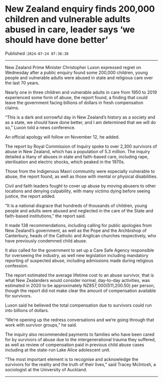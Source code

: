 # New Zealand enquiry finds 200,000 children and vulnerable adults abused in care, leader says ‘we should have done better’

Published :`2024-07-24 07:36:38`

---

New ﻿Zealand Prime Minister Christopher Luxon expressed regret on Wednesday after a public enquiry found some 200,000 children, young people and vulnerable adults were abused in state and religious care over the last 70 years.

Nearly one in three children and vulnerable adults in care from 1950 to 2019 experienced some form of abuse, the report found, a finding that could leave the government facing billions of dollars in fresh compensation claims.

“This is a dark and sorrowful day in New Zealand’s history as a society and as a state, we should have done better, and I am determined that we will do so,” Luxon told a news conference.

An official apology will follow on November 12, he added.

The report by Royal Commission of Inquiry spoke to over 2,300 survivors of abuse in New Zealand, which has a population of 5.3 million. The inquiry detailed a litany of abuses in state and faith-based care, including rape, sterilisation and electric shocks, which peaked in the 1970s.

Those from the Indigenous Maori community were especially vulnerable to abuse, the report found, as well as those with mental or physical disabilities.

Civil and faith leaders fought to cover up abuse by moving abusers to other locations and denying culpability, with many victims dying before seeing justice, the report added.

“It is a national disgrace that hundreds of thousands of children, young people and adults were abused and neglected in the care of the State and faith-based institutions,” the report said.

It made 138 recommendations, including calling for public apologies from New Zealand’s government, as well as the Pope and the Archbishop of Canterbury, heads of the Catholic and Anglican churches respectively, who have previously condemned child abuse.

It also called for the government to set up a Care Safe Agency responsible for overseeing the industry, as well new legislation including mandatory reporting of suspected abuse, including admissions made during religious confession.

The report estimated the average lifetime cost to an abuse survivor, that is what New Zealanders would consider normal, day-to-day activities, was estimated in 2020 to be approximately NZ$857,000 ($511,200.50) per person, though the report did not make clear the amount of compensation available for survivors.

Luxon said he believed the total compensation due to survivors could run into billions of dollars.

“We’re opening up the redress conversations and we’re going through that work with survivor groups,” he said.

The inquiry also recommended payments to families who have been cared for by survivors of abuse due to the intergenerational trauma they suffered, as well as review of compensation paid in previous child abuse cases including at the state-run Lake Alice adolescent unit.

“The most important element is to recognise and acknowledge the survivors for the reality and the truth of their lives,” said Tracey McIntosh, a sociologist at the University of Auckland.

---

